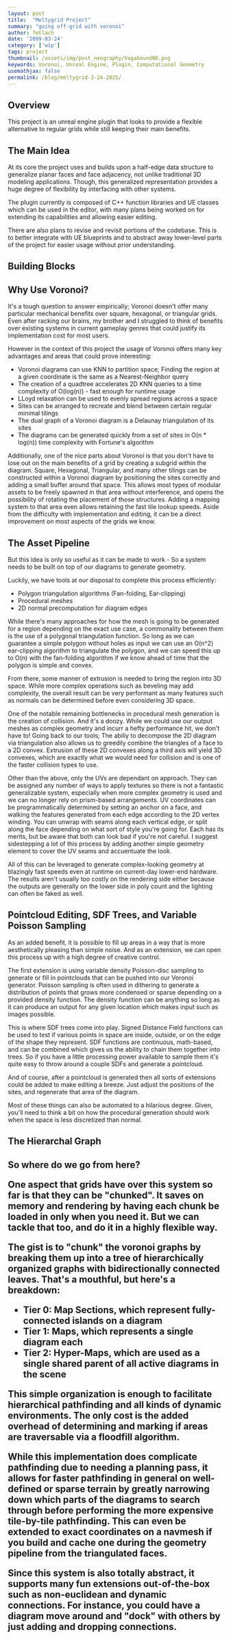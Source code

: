 ```yaml
---
layout: post
title:  "Meltygrid Project"
summary: "going off-grid with voronoi"
author: fetlach
date: '2099-03-24'
category: ['wip']
tags: project
thumbnail: /assets/img/post_neography/VagaboundND.png
keywords: Voronoi, Unreal Engine, Plugin, Computational Geometry
usemathjax: false
permalink: /blog/meltygrid-3-24-2025/
---
```


<h2>Overview</h2>

This project is an unreal engine plugin that looks to provide a flexible alternative to regular grids while still keeping their main benefits.

<h2>The Main Idea</h2>

At its core the project uses and builds upon a half-edge data structure to generalize planar faces and face adjacency, not unlike traditional 3D modeling applications. Though, this generalized representation provides a huge degree of flexibility by interfacing with other systems.

The plugin currently is composed of C++ function libraries and UE classes which can be used in the editor, with many plans being worked on for extending its capabilities and allowing easier editing.

There are also plans to revise and revisit portions of the codebase. This is to better integrate with UE blueprints and to abstract away lower-level parts of the project for easier usage without prior understanding.

<h2> Building Blocks</h2>

<h2>Why Use Voronoi?</h2>

It's a tough question to answer empirically; Voronoi doesn't offer many particular mechanical benefits over square, hexagonal, or triangular grids. 
Even after racking our brains, my brother and I struggled to think of benefits over existing systems in current gameplay genres that could justify its implementation cost for most users.

However in the context of this project the usage of Voronoi offers many key advantages and areas that could prove interesting:
<ul> 
<li>Voronoi diagrams can use KNN to partition space; Finding the region at a given coordinate is the same as a Nearest-Neighbor query</li>
<li>The creation of a quadtree accelerates 2D KNN queries to a time complexity of O(log(n)) - fast enough for runtime usage</li>
<li>LLoyd relaxation can be used to evenly spread regions across a space</li>
<li>Sites can be arranged to recreate and blend between certain regular minimal tilings</li>
<li>The dual graph of a Voronoi diagram is a Delaunay triangulation of its sites</li>
<li>The diagrams can be generated quickly from a set of sites in O(n * log(n)) time complexity with Fortune's algorithm</li>
</ul>

Additionally, one of the nice parts about Voronoi is that you don't have to lose out on the main benefits of a grid by creating a subgrid within the diagram.
Square, Hexagonal, Triangular, and many other tilings can be constructed within a Voronoi diagram by positioning the sites correctly and adding a small buffer around that space.
This allows most types of modular assets to be freely spawned in that area without interference, and opens the possibility of rotating the placement of those structures.
Adding a mapping system to that area even allows retaining the fast tile lookup speeds.
Aside from the difficulty with implementation and editing, it can be a direct improvement on most aspects of the grids we know.

<h2>The Asset Pipeline</h2>

But this idea is only so useful as it can be made to work - So a system needs to be built on top of our diagrams to generate geometry.

Luckily, we have tools at our disposal to complete this process efficiently:
<ul>
<li>Polygon triangulation algorithms (Fan-folding, Ear-clipping)</li>
<li>Procedural meshes</li>
<li>2D normal precomputation for diagram edges</li>
</ul>

While there's many approaches for how the mesh is going to be generated for a region depending on the exact use case, a commonality between them is the use of a polygonal triangulation function. So long as we can guarantee a simple polygon without holes as input we can use an O(n^2) ear-clipping algorithm to triangulate the polygon, and we can speed this up to O(n) with the fan-folding algorithm if we know ahead of time that the polygon is simple and convex.

From there, some manner of extrusion is needed to bring the region into 3D space. While more complex operations such as beveling may add complexity, the overall result can be very performant as many features such as normals can be determined before even considering 3D space.

One of the notable remaining bottlenecks in procedural mesh generation is the creation of collision. And it's a doozy.
While we could use our output meshes as complex geometry and incurr a hefty performance hit, we don't have to! Going back to our tools; The abiliy to decompose the 2D diagram via triangulation also allows us to greedily combine the triangles of a face to a 2D convex. Extrusion of these 2D convexes along a third axis will yield 3D convexes, which are exactly what we would need for collision and is one of the faster collision types to use.

Other than the above, only the UVs are dependant on approach. 
They can be assigned any number of ways to apply textures so there is not a fantastic generalizable system, especially when more complex geometry is used and we can no longer rely on prism-based arrangements.
UV coordinates can be programmatically determined by setting an anchor on a face, and walking the features generated from each edge according to the 2D vertex winding. You can unwrap with seams along each vertical edge, or split along the face depending on what sort of style you're going for. Each has its merits, but be aware that both can look bad if you're not careful. I suggest sidestepping a lot of this process by adding another simple geometry element to cover the UV seams and accuentuate the look.

All of this can be leveraged to generate complex-looking geometry at blazingly fast speeds even at runtime on current-day lower-end hardware. The results aren't usually too costly on the rendering side either because the outputs are generally on the lower side in poly count and the lighting can often be faked as well.

<h2>Pointcloud Editing, SDF Trees, and Variable Poisson Sampling</h2>

As an added benefit, it is possible to fill up areas in a way that is more aesthetically pleasing than simple noise. And as an extension, we can open this process up with a high degree of creative control.

The first extension is using variable density Poisson-disc sampling to generate or fill in pointclouds that can be pushed into our Voronoi generator. Poisson sampling is often used in dithering to generate a distribution of points that grows more condensed or sparse depending on a provided density function. The density function can be anything so long as it can produce an output for any given location which makes input such as images possible.

This is where SDF trees come into play. Signed Distance Field functions can be used to test if various points in space are inside, outside, or on the edge of the shape they represent. SDF functions are continuous, math-based, and can be combined which gives us the ability to chain them together into trees. So if you have a little processing power available to sample them it's quite easy to throw around a couple SDFs and generate a pointcloud.

And of course, after a pointcloud is generated then all sorts of extensions could be added to make editing a breeze. Just adjust the positions of the sites, and regenerate that area of the diagram.

Most of these things can also be automated to a hilarious degree. Given, you'll need to think a bit on how the procedural generation should work when the space is less discretized than normal.

<h2>The Hierarchal Graph<h2>

So where do we go from here?

One aspect that grids have over this system so far is that they can be "chunked". It saves on memory and rendering by having each chunk be loaded in only when you need it.
But we can tackle that too, and do it in a highly flexible way.

The gist is to "chunk" the voronoi graphs by breaking them up into a tree of hierarchically organized graphs with bidirectionally connected leaves.
That's a mouthful, but here's a breakdown:
<ul>
<li>Tier 0: Map Sections, which represent fully-connected islands on a diagram</li>
<li>Tier 1: Maps, which represents a single diagram each</li>
<li>Tier 2: Hyper-Maps, which are used as a single shared parent of all active diagrams in the scene</li>
</ul>

This simple organization is enough to facilitate hierarchical pathfinding and all kinds of dynamic environments. The only cost is the added overhead of determining and marking if areas are traversable via a floodfill algorithm.

While this implementation does complicate pathfinding due to needing a planning pass, it allows for faster pathfinding in general on well-defined or sparse terrain by greatly narrowing down which parts of the diagrams to search through before performing the more expensive tile-by-tile pathfinding. This can even be extended to exact coordinates on a navmesh if you build and cache one during the geometry pipeline from the triangulated faces.

Since this system is also totally abstract, it supports many fun extensions out-of-the-box such as non-euclidean and dynamic connections. For instance, you could have a diagram move around and "dock" with others by just adding and dropping connections.

